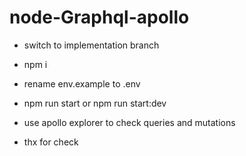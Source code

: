 # node-Graphql-apollo

- switch to implementation branch

- npm i

- rename env.example to .env

- npm run start or npm run start:dev

- use apollo explorer to check queries and mutations

- thx for check
